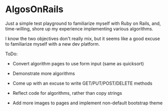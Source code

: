 AlgosOnRails
============

Just a simple test playground to familiarize myself with Ruby on Rails, and, time-willing, shore up my experience implementing various algorithms.

I know the two objectives don't really mix, but it seems like a good excuse to familiarize myself with a new dev platform.

ToDo:

- Convert algorithm pages to use form input (same as quicksort)

- Demonstrate more algorithms

- Come up with an excuse to write GET/PUT/POST/DELETE methods

- Reflect code for algorithms, rather than copy strings

- Add more images to pages and implement non-default bootstrap theme